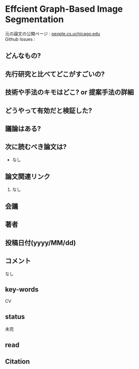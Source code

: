 # Effcient Graph-Based Image Segmentation

元の論文の公開ページ : [people.cs.uchicago.edu](http://people.cs.uchicago.edu/~pff/papers/seg-ijcv.pdf)  
Github Issues : 

## どんなもの?


## 先行研究と比べてどこがすごいの?

## 技術や手法のキモはどこ? or 提案手法の詳細

## どうやって有効だと検証した?

## 議論はある?

## 次に読むべき論文は?
- なし

## 論文関連リンク
1. なし

## 会議

## 著者

## 投稿日付(yyyy/MM/dd)

## コメント
なし

## key-words
CV

## status
未完

## read

## Citation
